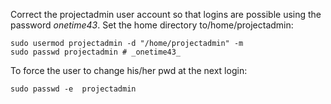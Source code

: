 Correct the ​projectadmin​ user account so that logins are possible using the password ​_onetime43_​. Set the home directory to ​/home/projectadmin​:
```
sudo usermod ​projectadmin​ -d "​/home/projectadmin​" -m 
sudo passwd ​projectadmin​ # ​_onetime43_​
```

To force the user to change his/her pwd at the next login:
```
sudo passwd -e  ​projectadmin​
```